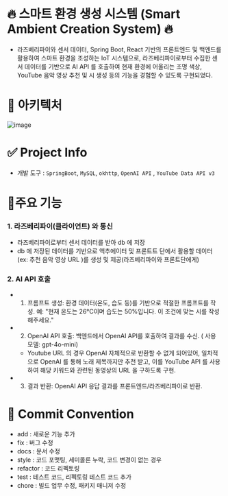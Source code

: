# 🔥 스마트 환경 생성 시스템 (Smart Ambient Creation System) 🔥
- 라즈베리파이와 센서 데이터, Spring Boot, React 기반의 프론트엔드 및 백엔드를 활용하여 스마트 환경을 조성하는 IoT 시스템으로, 라즈베리파이로부터 수집한 센서 데이터를 기반으로 AI API 를 호출하여 현재 환경에 어울리는 조명 색상, YouTube 음악 영상 추천 및 시 생성 등의 기능을 경험할 수 있도록 구현되었다.


# 🧩 아키텍처
![image](https://github.com/user-attachments/assets/c45d166e-df67-496b-ae56-76e9e3799fc6)


# ✅ Project Info
- 개발 도구 : `SpringBoot`, `MySQL`, `okhttp`, `OpenAI API` , `YouTube Data API v3`

# 🥶주요 기능
### 1. 라즈베리파이(클라이언트) 와 통신 
- 라즈베리파이로부터 센서 데이터를 받아 db 에 저장
- db 에 저장된 데이터를 기반으로 액추에이터 및 프론트트 단에서 활용할 데이터(ex: 추천 음악 영상 URL )를 생성 및 제공(라즈베리파이와 프론트단에게)

### 2. AI API 호출
- 1. 프롬프트 생성: 환경 데이터(온도, 습도 등)를 기반으로 적절한 프롬프트를 작성.
     예: "현재 온도는 26°C이며 습도는 50%입니다. 이 조건에 맞는 시를 작성해주세요."
- 2. OpenAI API 호출: 백엔드에서 OpenAI API를 호출하여 결과를 수신. ( 사용 모델: gpt-4o-mini)
    - Youtube URL 의 경우 OpenAI 자체적으로 반환할 수 없게 되어있어, 일차적으로 OpenAI 를 통해 노래 제목까지만 추천 받고, 이를 YouTube API 를 사용하여 해당 키워드와 관련된 동영상의 URL 을 구하도록 구현.
- 3. 결과 반환: OpenAI API 응답 결과를 프론트엔드/라즈베리파이로 반환.

# 📝 Commit Convention
- add : 새로운 기능 추가
- fix : 버그 수정
- docs : 문서 수정
- style : 코드 포맷팅, 세미콜론 누락, 코드 변경이 없는 경우
- refactor : 코드 리펙토링
- test : 테스트 코드, 리펙토링 테스트 코드 추가
- chore : 빌드 업무 수정, 패키지 매니저 수정

